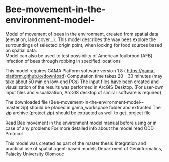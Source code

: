 # Bee-movement-in-the-environment-model-
Model of movement of bees in the environment, created from spatial data (elevation, land cover...). 
This model describes the way bees explore the surroundings of selected origin point, when looking for food sources based on spatial data.  
Model can also be used to test possibility of American foulbrood (AFB) infection of bees through robbing in specified locations  

This model requires GAMA Platform software version 1.8 (  https://gama-platform.github.io/download)
Computation time takes 20 – 30 minutes (may take about 50 min on low-end PCs)
The input files have been created and visualization of the results was performed in ArcGIS Desktop. 
(For user-own input files and visualization, ArcGIS desktop of similar software is required)

The downloaded  file (Bee-movement-in-the-environment-model--master.zip) should be placed in gama_workspace folder and extracted
The zip archive (project.zip) should be extracted as well to get .project file

Read Bee movement in the environment model manual before using or in case of any problems
For more detailed info about the model read ODD Protocol  

This model was created as part of the master thesis  Integration and practical use of spatial agent-based models
Department of Geoinformatics, Palacky University Olomouc 
